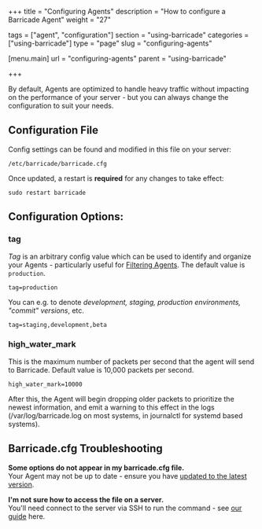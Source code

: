 +++
title = "Configuring Agents"
description = "How to configure a Barricade Agent"
weight = "27"

tags = ["agent", "configuration"]
section = "using-barricade"
categories = ["using-barricade"]
type = "page"
slug = "configuring-agents"

[menu.main]
    url = "configuring-agents"
    parent = "using-barricade"

+++

By default, Agents are optimized to handle heavy traffic without impacting on the performance of your server - but you can always change the configuration to suit your needs.

## Configuration File

Config settings can be found and modified in this file on your server: 

`/etc/barricade/barricade.cfg`

Once updated, a restart is **required** for any changes to take effect:

`sudo restart barricade`

## Configuration Options:

### tag

_Tag_ is an arbitrary config value which can be used to identify and organize your Agents - particularly useful for [Filtering Agents](#tagging-filtering). The default value is `production`.

`tag=production`

You can e.g. to denote _development, staging, production environments, "commit" versions_, etc.

`tag=staging,development,beta`

### high_water_mark

This is the maximum number of packets per second that the agent will send to Barricade. Default value is 10,000 packets per second.

`high_water_mark=10000`

After this, the Agent will begin dropping older packets to prioritize the newest information, and emit a warning to this effect in the logs (/var/log/barricade.log on most systems, in journalctl for systemd based systems).

## Barricade.cfg Troubleshooting

**Some options do not appear in my barricade.cfg file.**  
Your Agent may not be up to date - ensure you have [updated to the latest version](#updating-agents).  

**I'm not sure how to access the file on a server.**  
You'll need connect to the server via SSH to run the command - see [our guide](../getting-started/#running-commands) here.
